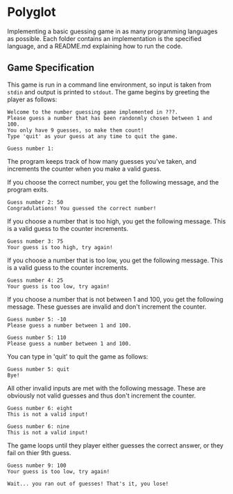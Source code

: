 # Polyglot

Implementing a basic guessing game in as many programming languages as possible.
Each folder contains an implementation is the specified language, and a 
README.md explaining how to run the code.

## Game Specification

This game is run in a command line environment, so input is taken from `stdin` 
and output is printed to `stdout`. The game begins by greeting the player as
follows:

```
Welcome to the number guessing game implemented in ???.
Please guess a number that has been randonmly chosen between 1 and 100.
You only have 9 guesses, so make them count!
Type 'quit' as your guess at any time to quit the game.

Guess number 1:
```
The program keeps track of how many guesses you've taken, and increments the 
counter when you make a valid guess.

If you choose the correct number, you get the following message, and the 
program exits.
```
Guess number 2: 50
Congradulations! You guessed the correct number!
```

If you choose a number that is too high, you get the following message. This is 
a valid guess to the counter increments.
```
Guess number 3: 75
Your guess is too high, try again!
```

If you choose a number that is too low, you get the following message. This is 
a valid guess to the counter increments.
```
Guess number 4: 25
Your guess is too low, try again!
```

If you choose a number that is not between 1 and 100, you get the following 
message. These guesses are invalid and don't increment the counter.
```
Guess number 5: -10
Please guess a number between 1 and 100.

Guess number 5: 110
Please guess a number between 1 and 100.
```

You can type in 'quit' to quit the game as follows:
```
Guess number 5: quit
Bye!
```

All other invalid inputs are met with the following message. These are obviously 
not valid guesses and thus don't increment the counter.
```
Guess number 6: eight
This is not a valid input!

Guess number 6: nine
This is not a valid input!
```

The game loops until they player either guesses the correct answer, or they 
fail on thier 9th guess.
```
Guess number 9: 100
Your guess is too low, try again!

Wait... you ran out of guesses! That's it, you lose!
```
